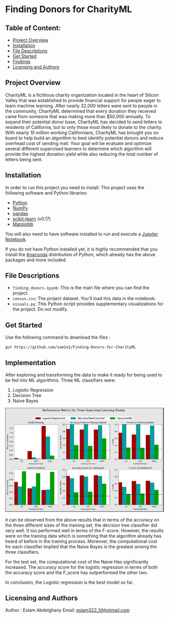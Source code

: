 # Finding Donors for CharityML
## Table of Content:

 - [Project Overview](#overview)
 -  [Installation](#installation)
 - [File Descriptions](#files)
 - [Get Started](#get_start)
 - [Findings](#finding)
 - [Licensing  and Authors](#L&A)
  
<a name="overview"></a>
## Project Overview 
CharityML is a fictitious charity organization located in the heart of Silicon Valley that was established to provide financial support for people eager to learn machine learning. After nearly 32,000 letters were sent to people in the community, CharityML determined that every donation they received came from someone that was making more than $50,000 annually. To expand their potential donor base, CharityML has decided to send letters to residents of California, but to only those most likely to donate to the charity. With nearly _15 million_ working Californians, CharityML has brought you on board to help build an algorithm to best identify potential donors and reduce overhead cost of sending mail. Your goal will be evaluate and optimize several different supervised learners to determine which algorithm will provide the highest donation yield while also reducing the total number of letters being sent. 
<a name="installation"></a>
## Installation
In order to run this project you need to install:
This project uses the following software and Python libraries:

-   [Python](https://www.python.org/downloads/release/python-364/)
-   [NumPy](http://www.numpy.org/)
-   [pandas](http://pandas.pydata.org/)
-   [scikit-learn](http://scikit-learn.org/0.17/install.html)  (v0.17)
-   [Matplotlib](http://matplotlib.org/)

You will also need to have software installed to run and execute a  [Jupyter Notebook](http://ipython.org/notebook.html).

If you do not have Python installed yet, it is highly recommended that you install the  [Anaconda](http://continuum.io/downloads)  distribution of Python, which already has the above packages and more included.

<a name="files"></a>
## File Descriptions
* `finding_donors.ipynb`: This is the main file where you can find  the project.
* `census.csv`: The project dataset. You'll load this data in the notebook.
* `visuals.py`: This Python script provides supplementary visualizations for the project. Do not modify.
 ## Get Started
 <a name="get_start"></a>
Use the following command to download the files : 

    gut https://github.com/sam1o1/Finding-Donors-for-CharityML

<a name="finding"></a>
## Implementation 
After exploring and transforming the data to make it ready for being used to be fed into ML algorithms. Three ML classifiers were:

 1. Logistic Regression 
 2. Decision Tree
 3. Naive Bayes 

![image](https://github.com/sam1o1/Finding-Donors-for-CharityML/blob/main/Finding%20Donors%20For%20CharityML/Visuals/results.jpg?raw=true)

it can be observed from the above results that in terms of the accuracy on the three different sizes of the training set, the decision tree classifier did very well. It too performed well in terms of the F-score. However, the results were on the training data which is something that the algorithm already has heard of before in the training process. Moreover, the computational cost for each classifier implied that the Naive Bayes is the greatest among the three classifiers.

For the test set, the computational cost of the Naive Has significantly increased. The accuracy score for the logistic regression in terms of both the accuracy score and the F_score has outperformed the other two.

In conclusion, the Logistic regression is the best model so far.

<a name="L&A"></a>
## Licensing  and Authors
Author : Eslam Abdelghany
Email: eslam322_1@hotmail.com

